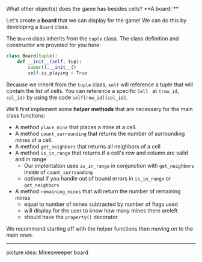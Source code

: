 What other object(s) does the game has besides cells? **A board! **   

Let's create a **board** that we can display for the game! We can do this by developing a `Board` class. 

The `Board` class inherits from the `tuple` class. The class definition and constructor are provided for you here:

```python
class Board(tuple):
    def __init__(self, tup):
        super().__init__()
        self.is_playing = True
```

Because we inherit from the `tuple` class, `self` will reference a tuple that will contain the list of cells. You can reference a specific `Cell ` at `(row_id, col_id)` by using the code `self[row_id][col_id]`. 

We'll first implement some **helper methods** that are necessary for the main class functions:

* A method `place_mine` that places a mine at a cell. 
* A method `count_surrounding` that returns the number of surrounding mines of a cell. 
* A method `get_neighbors` that returns all neighbors of a cell 
* A method `is_in_range` that returns if a cell's row and column are valid and in range 
  * Our implentation uses `is_in_range` in conjunction with `get_neighbors` inside of `count_surrounding`
  * optional if you handle out of bound errors in `is_in_range` or `get_neighbors`
* A method `remaining_mines` that will return the number of remaining mines
  * equal to number of mines subtracted by number of flags used
  * will display for the user to know how many mines there areleft
  * should have the `property()` decorator

We recommend starting off with the helper functions then moving on to the main ones.

---

picture idea: Minesweeper board
